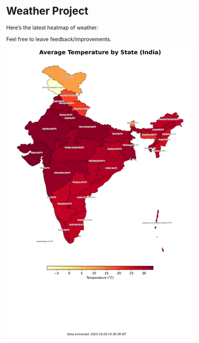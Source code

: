 # Weather Project

Here’s the latest heatmap of weather:

Feel free to leave feedback/improvements.

![India Heatmap](docs/assets/india_heatmap.png?v=F60849)
